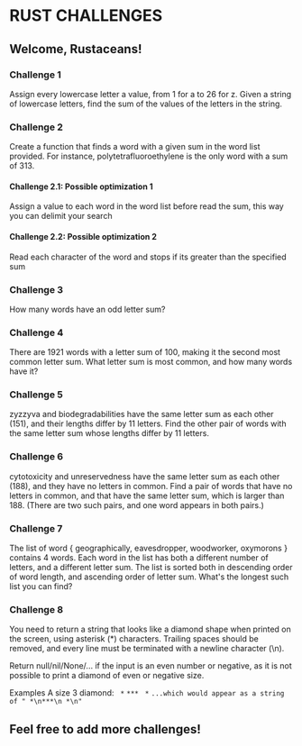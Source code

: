 # RUST CHALLENGES

## Welcome, Rustaceans!

### Challenge 1

Assign every lowercase letter a value, from 1 for a to 26 for z. Given a string of lowercase letters, find the sum of the values of the letters in the string.

### Challenge 2

Create a function that finds a word with a given sum in the word list provided. For instance, polytetrafluoroethylene is the only word with a sum of 313.

#### Challenge 2.1: Possible optimization 1

Assign a value to each word in the word list before read the sum, this way you can delimit your search

#### Challenge 2.2: Possible optimization 2

Read each character of the word and stops if its greater than the specified sum

### Challenge 3

How many words have an odd letter sum?

### Challenge 4

There are 1921 words with a letter sum of 100, making it the second most common letter sum. What letter sum is most common, and how many words have it?

### Challenge 5

zyzzyva and biodegradabilities have the same letter sum as each other (151), and their lengths differ by 11 letters. Find the other pair of words with the same letter sum whose lengths differ by 11 letters.

### Challenge 6

cytotoxicity and unreservedness have the same letter sum as each other (188), and they have no letters in common. Find a pair of words that have no letters in common, and that have the same letter sum, which is larger than 188. (There are two such pairs, and one word appears in both pairs.)

### Challenge 7

The list of word { geographically, eavesdropper, woodworker, oxymorons } contains 4 words. Each word in the list has both a different number of letters, and a different letter sum. The list is sorted both in descending order of word length, and ascending order of letter sum. What's the longest such list you can find?

### Challenge 8

You need to return a string that looks like a diamond shape when printed on the screen, using asterisk (\*) characters. Trailing spaces should be removed, and every line must be terminated with a newline character (\n).

Return null/nil/None/... if the input is an even number or negative, as it is not possible to print a diamond of even or negative size.

Examples
A size 3 diamond:
` *`
`***`
` *`
`...which would appear as a string of " *\n***\n *\n"`

## Feel free to add more challenges!
